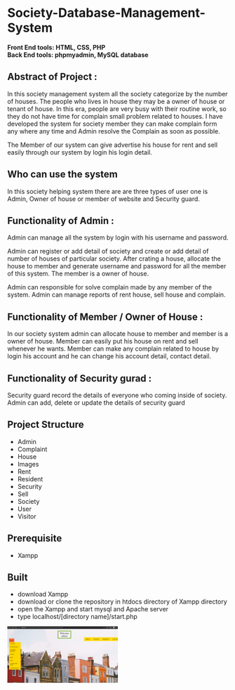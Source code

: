 # Society-Database-Management-System
**Front End tools: HTML, CSS, PHP**     
**Back End tools: phpmyadmin, MySQL database**

## Abstract of Project :

In this society management system all the society categorize by the number of houses. The people who lives in house they may be a owner of house or tenant of house.  In this era, people are very busy with their routine work, so they do not have time for complain small problem related to houses. I have developed the system for society member they can make complain form any where any time and Admin resolve the Complain as soon as possible.

The Member of our system can give advertise his house for rent and sell easily through our system by login his login detail.

## Who can use the system
In this society helping system there are  are three types of user one is Admin, Owner of house or member of website and Security guard.

## Functionality  of Admin :
Admin can manage all the  system by login with his username and password.

Admin can register or add detail of society and create or add detail of number of houses of particular society.
After crating a house, allocate the house to member and generate username and password for all the member of this system. The member is a owner of house.

Admin can responsible for solve complain made by any member of the system. Admin can manage reports of rent house, sell house and complain.

## Functionality of Member / Owner of House :
In our society system admin can allocate house to member and member is a owner of house. Member can easily put his house on rent and sell whenever he wants. Member can make any complain related to house by login his account and he can change his account detail, contact detail.

## Functionality of Security gurad :
Security guard record the details of everyone who coming inside of society.
Admin can add, delete or update the details of security guard

## Project Structure
* Admin
* Complaint
* House
* Images
* Rent
* Resident
* Security
* Sell
* Society
* User
* Visitor

## Prerequisite
* Xampp

## Built
* download Xampp
* download or clone the repository in htdocs directory of Xampp directory
* open the Xampp and start mysql and Apache server
* type localhost/[directory name]/start.php

<img align='center' src="https://github.com/Rahul-k25/Society-Management-System/blob/main/Image/admin%20index%20(2).png" width="50%">
